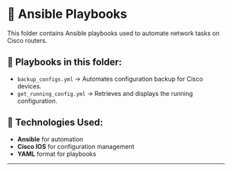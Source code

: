 # 📂 Ansible Playbooks

This folder contains Ansible playbooks used to automate network tasks on Cisco routers.

## 📌 Playbooks in this folder:
- `backup_configs.yml` → Automates configuration backup for Cisco devices.
- `get_running_config.yml` → Retrieves and displays the running configuration.

## 🚀 Technologies Used:
- **Ansible** for automation
- **Cisco IOS** for configuration management
- **YAML** format for playbooks

---
